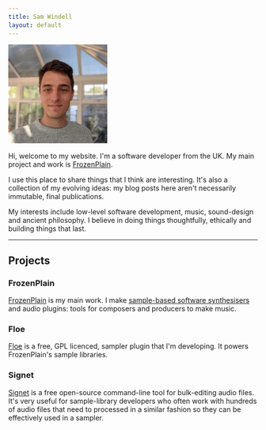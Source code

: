 ```yaml
---
title: Sam Windell
layout: default
---
```


<img class="avatar" src="/assets/images/me.webp">

Hi, welcome to my website. I'm a software developer from the UK. My main project and work is [FrozenPlain](https://frozenplain.com).

I use this place to share things that I think are interesting. It's also a collection of my evolving ideas: my blog posts here aren't necessarily immutable, final publications.

My interests include low-level software development, music, sound-design and ancient philosophy. I believe in doing things thoughtfully, ethically and building things that last.

---

## Projects

### FrozenPlain
[FrozenPlain](https://frozenplain.com) is my main work. I make [sample-based software synthesisers](https://en.wikipedia.org/wiki/Sample-based_synthesis) and audio plugins: tools for composers and producers to make music.

### Floe
[Floe](https://github.com/Floe-Synth/Floe) is a free, GPL licenced, sampler plugin that I'm developing. It powers FrozenPlain's sample libraries.

### Signet
[Signet](https://github.com/samwindell/signet) is a free open-source command-line tool for bulk-editing audio files. It's very useful for sample-library developers who often work with hundreds of audio files that need to processed in a similar fashion so they can be effectively used in a sampler.
